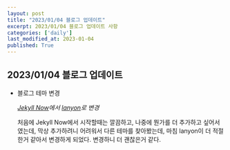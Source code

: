 ```yaml
---
layout: post
title: "2023/01/04 블로그 업데이트"
excerpt: 2023/01/04 블로그 업데이트 사항
categories: ['daily']
last_modified_at: 2023-01-04
published: True
---
```


## 2023/01/04 블로그 업데이트

* 블로그 테마 변경

    _[Jekyll Now](https://github.com/barryclark/jekyll-now)에서 [lanyon](https://github.com/poole/lanyon)로 변경_

    처음에 Jekyll Now에서 시작할때는 깔끔하고, 나중에 뭔가를 더 추가하고 싶어서였는데, 막상 추가하려니 어려워서 다른 테마를 찾아봤는데, 마침 lanyon이 더 적절한거 같아서 변경하게 되었다. 변경하니 더 괜찮은거 같다.
